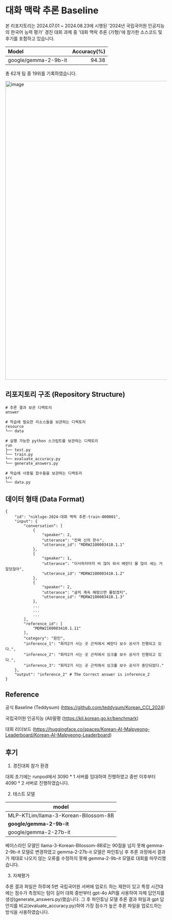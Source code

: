 # 대화 맥락 추론 Baseline
본 리포지토리는 2024.07.01 ~ 2024.08.23에 시행된 '2024년 국립국어원 인공지능의 한국어 능력 평가' 경진 대회 과제 중 '대화 맥락 추론 (가형)'에 참가한 소스코드 및 후기를 포함하고 있습니다.

|Model|Accuracy(%)|
|:---|---:|
|google/gemma-2-9b-it|94.38|

총 62개 팀 중 19위를 기록하였습니다.

<img width="933" alt="image" src="https://github.com/user-attachments/assets/c23224b2-5bd3-4eca-bc4b-c4064ed85947">

## 리포지토리 구조 (Repository Structure)
```
# 추론 결과 보관 디렉토리
answer

# 학습에 필요한 리소스들을 보관하는 디렉토리
resource
└── data

# 실행 가능한 python 스크립트를 보관하는 디렉토리
run
├── test.py
└── train.py
└── evaluate_accuracy.py
└── generate_answers.py

# 학습에 사용될 함수들을 보관하는 디렉토리
src
└── data.py
```

## 데이터 형태 (Data Format)
```
{
    "id": "nikluge-2024-대화 맥락 추론-train-000001",
    "input": {
        "conversation": [
            {
                "speaker": 2,
                "utterance": "진짜 신의 한수",
                "utterance_id": "MDRW2100003410.1.1"
            },
            {
                "speaker": 1,
                "utterance": "이사하자마자 비 많이 와서 베란다 물 많이 새는 거 알았잖아",
                "utterance_id": "MDRW2100003410.1.2"
            },
            {
                "speaker": 2,
                "utterance": "글치 계속 해떴으면 몰랐겠지",
                "utterance_id": "MDRW2100003410.1.3"
            },
            ...
            ...
            ...
        ],
        "reference_id": [
            "MDRW2100003410.1.11"
        ],
        "category": "원인",
        "inference_1": "화자2가 사는 곳 근처에서 베란다 보수 공사가 진행되고 있다.",
        "inference_2": "화자2가 사는 곳 근처에서 싱크홀 보수 공사가 진행되고 있다.",
        "inference_3": "화자2가 사는 곳 근처에서 싱크홀 보수 공사가 중단되었다."
    },
    "output": "inference_2" # The Correct answer is inference_2
}
```

## Reference 
공식 Baseline (Teddysum) (https://github.com/teddysum/Korean_CCI_2024)

국립국어원 인공지능 (AI)말평 (https://kli.korean.go.kr/benchmark)

대회 리더보드 (https://huggingface.co/spaces/Korean-AI-Malpyeong-Leaderboard/Korean-AI-Malpyeong-Leaderboard)

## 후기
1. 경진대회 참가 환경
   
대회 초기에는 runpod에서 3090 * 1 서버를 임대하여 진행하였고 중반 이후부터 4090 * 2 서버로 진행하였습니다.

2. 테스트 모델

|model|
|---|
|MLP-KTLim/llama-3-Korean-Bllossom-8B|
|**google/gemma-2-9b-it**|
|google/gemma-2-27b-it|

베이스라인 모델인 llama-3-Korean-Bllossom-8B로는 90점을 넘지 못해 gemma-2-9b-it 모델로 변경하였고 gemma-2-27b-it 모델은 파인튜닝 후 추론 과정에서 결과가 제대로 나오지 않는 오류를 수정하지 못해 gemma-2-9b-it 모델로 대회를 마무리했습니다.

3. 자체평가

추론 결과 파일은 하루에 5번 국립국어원 서버에 업로드 하는 제한이 있고 특정 시간대에는 점수가 측정되는 텀이 길어 대회 중반부터 gpt-4o API를 사용하여 자체 답안지를 생성(generate_answers.py)했습니다.
그 후 파인튜닝 모델 추론 결과 파일과 gpt 답안지를 비교(evaluate_accuracy.py)하여 가장 점수가 높은 추론 파일을 업로드하는 방식을 사용하였습니다.

 
 
